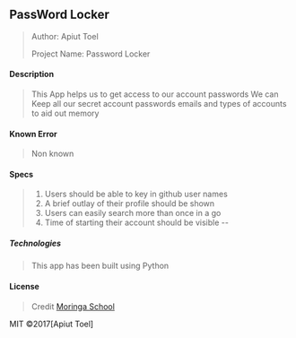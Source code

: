 ## PassWord Locker
>Author: Apiut Toel
> 
>Project Name: Password Locker
>

#### Description
>This App helps us to get access to our account passwords We can Keep all our secret account passwords emails and types of accounts to aid out memory 


#### Known Error
>Non known

#### Specs
>1. Users should be able to key in github user names
>2. A brief outlay of their profile should be shown
>3. Users can easily search more than once in a go
>4. Time of starting their account should be visible
> --
##### Technologies

>This app has been built using 
>Python

#### License
> Credit [Moringa School](http://moringaschool.com/)

MIT ©2017[Apiut Toel]
